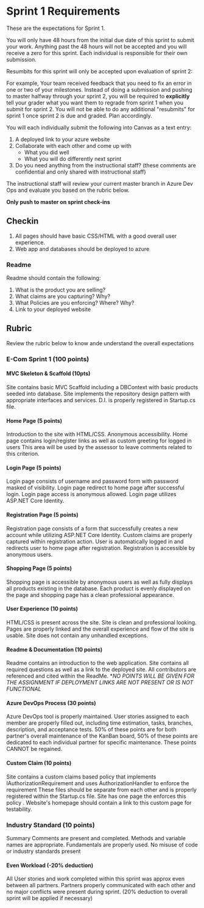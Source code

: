 # Sprint 1 Requirements

These are the expectations for Sprint 1.

You will only have 48 hours from the initial due date of this sprint to submit your work. Anything past the 48 hours will not be accepted and you will receive a zero for this sprint. Each individual is responsible for their own submission. 

Resumbits for this sprint will only be accepted upon evaluation of sprint 2:

For example, Your team received feedback that you need to fix an error in one or two of your milestones. Instead of doing a submission and pushing to master halfway through your sprint 2, you will be required to **explicitly** tell your grader what you want them to regrade from sprint 1 when you submit for sprint 2. You will not be able to do any additional "resubmits" for sprint 1 once sprint 2 is due and graded. Plan accordingly.

You will each individually submit the following into Canvas as a text entry:

1. A deployed link to your azure website
2. Collaborate with each other and come up with 
    - What you did well
    - What you will do differently next sprint
3. Do you need anything from the instructional staff? (these comments are confidential and only shared with instructional staff)

The instructional staff will review your current master branch in Azure Dev Ops and evaluate you based on the rubric below.

**Only push to master on sprint check-ins**


## Checkin

1. All pages should have basic CSS/HTML with a good overall user experience.
2. Web app and databases should be deployed to azure

### Readme

Readme should contain the following:
  1. What is the product you are selling?
  2. What claims are you capturing? Why?
  3. What Policies are you enforcing? Where? Why?
  4. Link to your deployed website

## Rubric

Review the rubric below to know ande understand the overall expectations

### E-Com Sprint 1 (100 points)

#### MVC Skeleton & Scaffold (10pts)
Site contains basic MVC Scaffold including a DBContext with basic products seeded into database. Site implements the repository design pattern with appropriate interfaces and services. D.I. is properly registered in Startup.cs file.

#### Home Page (5 points)
Introduction to the site with HTML/CSS. Anonymous accessibility. Home page contains login/register links as well as custom greeting for logged in users
This area will be used by the assessor to leave comments related to this criterion.

#### Login Page (5 points)
Login page consists of username and password form with password masked of visibility. Login page redirect to home page after successful login. Login page access is anonymous allowed. Login page utilizes ASP.NET Core Identity.

#### Registration Page (5 points)
Registration page consists of a form that successfully creates a new account while utilizing ASP.NET Core Identity. Custom claims are properly captured within registration action. User is automatically logged in and redirects user to home page after registration. Registration is accessible by anonymous users.

#### Shopping Page (5 points)
Shopping page is accessible by anonymous users as well as fully displays all products existing in the database. Each product is evenly displayed on the page and shopping page has a clean professional appearance.

#### User Experience (10 points)
HTML/CSS is present across the site. Site is clean and professional looking. Pages are properly linked and the overall experience and flow of the site is usable. Site does not contain any unhandled exceptions.

#### Readme & Documentation (10 points)
Readme contains an introduction to the web application. Site contains all required questions as well as a link to the deployed site. All contributors are referenced and cited within the ReadMe. **NO POINTS WILL BE GIVEN FOR THE ASSIGNMENT IF DEPLOYMENT LINKS ARE NOT PRESENT OR IS NOT FUNCTIONAL*

#### Azure DevOps Process (30 points)
Azure DevOps tool is properly maintained. User stories assigned to each member are properly filled out, including time estimation, tasks, branches, description, and acceptance tests. 50% of these points are for both partner's overall maintenance of the KanBan board, 50% of these points are dedicated to each individual partner for specific maintenance. These points CANNOT be regained.

#### Custom Claim (10 points)
Site contains a custom claims based policy that implements IAuthorizationRequirement and uses AuthorizationHandler<T> to enforce the requirement These files should be separate from each other and is properly registered within the Startup.cs file. Site has one page the enforces this policy . Website's homepage should contain a link to this custom page for testability.

### Industry Standard (10 points)
Summary Comments are present and completed. Methods and variable names are appropriate. Fundamentals are properly used. No misuse of code or industry standards present

#### Even Workload (-20% deduction)
All User stories and work completed within this sprint was approx even between all partners. Partners properly communicated with each other and no major conflicts were present during sprint. (20% deduction to overall sprint will be applied if necessary)

